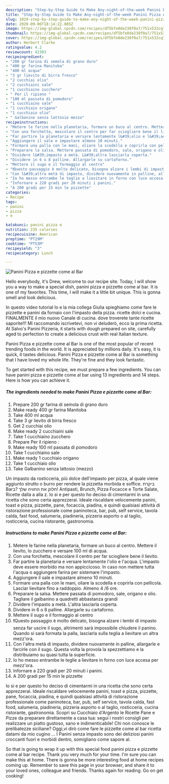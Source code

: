 ```yaml
---
description: "Step-by-Step Guide to Make Any-night-of-the-week Panini Pizza e pizzette come al Bar"
title: "Step-by-Step Guide to Make Any-night-of-the-week Panini Pizza e pizzette come al Bar"
slug: 1029-step-by-step-guide-to-make-any-night-of-the-week-panini-pizza-e-pizzette-come-al-bar
date: 2020-09-06T18:14:22.885Z
image: https://img-global.cpcdn.com/recipes/df5bfe0de238f0a7/751x532cq70/panini-pizza-e-pizzette-come-al-bar-recipe-main-photo.jpg
thumbnail: https://img-global.cpcdn.com/recipes/df5bfe0de238f0a7/751x532cq70/panini-pizza-e-pizzette-come-al-bar-recipe-main-photo.jpg
cover: https://img-global.cpcdn.com/recipes/df5bfe0de238f0a7/751x532cq70/panini-pizza-e-pizzette-come-al-bar-recipe-main-photo.jpg
author: Herbert Clarke
ratingvalue: 4.2
reviewcount: 42303
recipeingredient:
- "200 gr farina di semola di grano duro"
- "400 gr farina Manitoba"
- "400 ml acqua"
- "3 gr lievito di birra fresco"
- "2 cucchiai olio"
- "2 cucchiaini sale"
- "1 cucchiaino zucchero"
- " Per il ripieno "
- "100 ml passata di pomodoro"
- "1 cucchiaino sale"
- "1 cucchiaio origano"
- "1 cucchiaio olio"
- " Galbanino senza lattosio mezzo"
recipeinstructions:
- "Metere le farine nella planetaria, formare un buco al centro. Mettere il lievito, lo zucchero e versare 100 ml di acqua."
- "Con una forchetta, mescolare il centro per far sciogliere bene il lievito."
- "Far partire la planetaria e versare lentamente l&#39;olio e l&#39;acqua. L&#39;impasto deve essere morbido ma non appiccicoso. In caso non mettere tutta l&#39;acqua o aggiungere farina per sistemare l&#39;impasto."
- "Aggiungere il sale e impastare almeno 10 minuti."
- "Formare una palla con le mani, oliare la scodella e coprirla con pellicola. Lasciar lievitare fino a raddoppio. Almeno 4 /6 ore."
- "Preparare la salsa. Mettere passata di pomodoro, sale, origano e olio. Tagliare il galbanino a quadretti abbastanza grandi"
- "Dividere l&#39;impasto a metà. L&#39;altra lasciarla coperta."
- "Dividere in 6 o 8 palline. Allargarle su cartaforno."
- "Mettere il sugo e il formaggio al centro"
- "❗Questo passaggio è molto delicato, bisogna alzare i lembi di impasto senza far uscire il sugo, altrimenti sarà impossibile chiudere il panino. Quando si sarà formata la palla, lasciarla sulla teglia a lievitare un altra mezz&#39;ora."
- "Con l&#39;altra metà di impasto, dividere nuovamente in palline, allargarle e farcirle con il sugo. Questa volta la provola la spezzettiamo e la distribuiamo su quasi tutta la superficie."
- "Io ho messo entrambe le teglie a lievitare in forno con luce accesa per mezz&#39;ora."
- "Infornare a 220 gradi per 20 minuti i panini."
- "A 200 gradi per 15 min le pizzette"
categories:
- Recipe
tags:
- panini
- pizza
- e

katakunci: panini pizza e 
nutrition: 235 calories
recipecuisine: American
preptime: "PT29M"
cooktime: "PT53M"
recipeyield: "3"
recipecategory: Lunch

---
```



![Panini Pizza e pizzette come al Bar](https://img-global.cpcdn.com/recipes/df5bfe0de238f0a7/751x532cq70/panini-pizza-e-pizzette-come-al-bar-recipe-main-photo.jpg)

Hello everybody, it's Drew, welcome to our recipe site. Today, I will show you a way to make a special dish, panini pizza e pizzette come al bar. It is one of my favorites. This time, I will make it a little bit unique. This is gonna smell and look delicious.

In questo video tutorial Io e la mia collega Giulia spieghiamo come fare le pizzette e panini da fornaio con l&#39;impasto della pizza. ricette dolci e cucina. FINALMENTE il mio nuovo Canale di cucina. dove troverete tante ricette saporite!!! Mi raccomando iscrivetevi, non vi deluderò, ecco la prima ricetta. At Salvo&#39;s Panini Pizzeria, it starts with dough prepared on site, carefully aged to perfection to create a delicious crust with real Italian texture.

Panini Pizza e pizzette come al Bar is one of the most popular of recent trending foods in the world. It is appreciated by millions daily. It's easy, it is quick, it tastes delicious. Panini Pizza e pizzette come al Bar is something that I have loved my whole life. They're fine and they look fantastic.


To get started with this recipe, we must prepare a few ingredients. You can have panini pizza e pizzette come al bar using 13 ingredients and 14 steps. Here is how you can achieve it.

<!--inarticleads1-->

##### The ingredients needed to make Panini Pizza e pizzette come al Bar:

1. Prepare 200 gr farina di semola di grano duro
1. Make ready 400 gr farina Manitoba
1. Take 400 ml acqua
1. Take 3 gr lievito di birra fresco
1. Get 2 cucchiai olio
1. Make ready 2 cucchiaini sale
1. Take 1 cucchiaino zucchero
1. Prepare  Per il ripieno :
1. Make ready 100 ml passata di pomodoro
1. Take 1 cucchiaino sale
1. Make ready 1 cucchiaio origano
1. Take 1 cucchiaio olio
1. Take  Galbanino senza lattosio (mezzo)


Un impasto da rosticceria, più dolce dell&#39;impasto per pizza, al quale viene aggiunto strutto o burro per rendere la pizzetta morbida e soffice. ביקרת ב‪Bar‬? חלוק את החוויה שלך! Antipasti, Brunch, Pizza Focacce e Torte Salate, Ricette dalla a alla z. Io si e per questo ho deciso di cimentarmi in una ricetta che sono certa apprezzerai. Ideale riscaldare velocemente panini, toast e pizza, pizzette, pane, focaccia, piadina, e quindi qualsiasi attività di ristorazione professionale come paninoteca, bar, pub, self service, tavola calda, fast food, salumeria, piadineria, pizzeria asporto o al taglio, rosticceria, cucina ristorante, gastronomia. 

<!--inarticleads2-->

##### Instructions to make Panini Pizza e pizzette come al Bar:

1. Metere le farine nella planetaria, formare un buco al centro. Mettere il lievito, lo zucchero e versare 100 ml di acqua.
1. Con una forchetta, mescolare il centro per far sciogliere bene il lievito.
1. Far partire la planetaria e versare lentamente l&#39;olio e l&#39;acqua. L&#39;impasto deve essere morbido ma non appiccicoso. In caso non mettere tutta l&#39;acqua o aggiungere farina per sistemare l&#39;impasto.
1. Aggiungere il sale e impastare almeno 10 minuti.
1. Formare una palla con le mani, oliare la scodella e coprirla con pellicola. Lasciar lievitare fino a raddoppio. Almeno 4 /6 ore.
1. Preparare la salsa. Mettere passata di pomodoro, sale, origano e olio. Tagliare il galbanino a quadretti abbastanza grandi
1. Dividere l&#39;impasto a metà. L&#39;altra lasciarla coperta.
1. Dividere in 6 o 8 palline. Allargarle su cartaforno.
1. Mettere il sugo e il formaggio al centro
1. ❗Questo passaggio è molto delicato, bisogna alzare i lembi di impasto senza far uscire il sugo, altrimenti sarà impossibile chiudere il panino. Quando si sarà formata la palla, lasciarla sulla teglia a lievitare un altra mezz&#39;ora.
1. Con l&#39;altra metà di impasto, dividere nuovamente in palline, allargarle e farcirle con il sugo. Questa volta la provola la spezzettiamo e la distribuiamo su quasi tutta la superficie.
1. Io ho messo entrambe le teglie a lievitare in forno con luce accesa per mezz&#39;ora.
1. Infornare a 220 gradi per 20 minuti i panini.
1. A 200 gradi per 15 min le pizzette


Io si e per questo ho deciso di cimentarmi in una ricetta che sono certa apprezzerai. Ideale riscaldare velocemente panini, toast e pizza, pizzette, pane, focaccia, piadina, e quindi qualsiasi attività di ristorazione professionale come paninoteca, bar, pub, self service, tavola calda, fast food, salumeria, piadineria, pizzeria asporto o al taglio, rosticceria, cucina ristorante, gastronomia. Scopri su Cucchiaio d&#39;Argento le Ricette Pane e Pizze da preparare direttamente a casa tua: segui i nostri consigli per realizzare un piatto gustoso, sano e indimenticabile! Chi non conosce le prelibatezze siciliane? Oggi,vi dirò come fare le pizzette come al bar ricetta datami da mio cugino … I Panini senza impasto sono dei deliziosi panini croccanti fuori e morbidi dentro, somigliano come sapore al. 

So that is going to wrap it up with this special food panini pizza e pizzette come al bar recipe. Thank you very much for your time. I'm sure you can make this at home. There is gonna be more interesting food at home recipes coming up. Remember to save this page in your browser, and share it to your loved ones, colleague and friends. Thanks again for reading. Go on get cooking!
